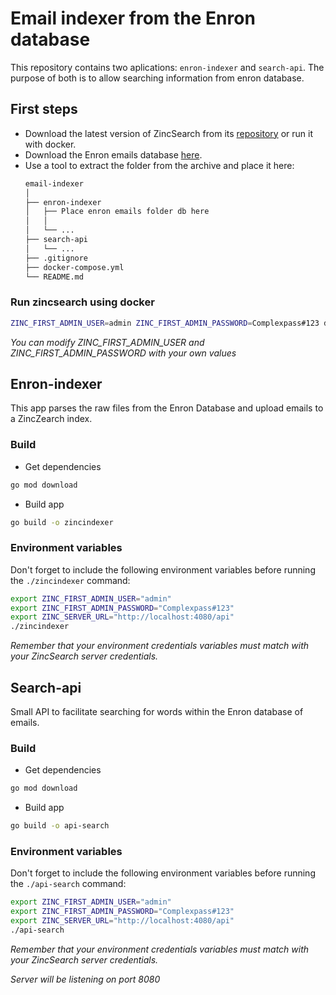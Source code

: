 # Email indexer from the Enron database
This repository contains two aplications: `enron-indexer` and `search-api`. The purpose of both is to allow searching information from enron database. 

## First steps
- Download the latest version of ZincSearch from its [repository](https://github.com/zincsearch/zincsearch/releases) or run it with docker.
- Download the Enron emails database [here](http://www.cs.cmu.edu/~enron/enron_mail_20110402.tgz).
- Use a tool to extract the folder from the archive and place it here:
  ```bash
  email-indexer
  │
  ├── enron-indexer
  │   ├── Place enron emails folder db here
  │   │   
  │   └── ... 
  ├── search-api
  │   └── ... 
  ├── .gitignore
  ├── docker-compose.yml
  └── README.md
  ```

### Run zincsearch using docker
```bash
ZINC_FIRST_ADMIN_USER=admin ZINC_FIRST_ADMIN_PASSWORD=Complexpass#123 docker-compose up 
```
_You can modify ZINC_FIRST_ADMIN_USER and ZINC_FIRST_ADMIN_PASSWORD with your own values_

## Enron-indexer
This app parses the raw files from the Enron Database and upload emails to a ZincZearch index.

### Build
- Get dependencies
```bash
go mod download
```
- Build app
```bash
go build -o zincindexer
```
### Environment variables
Don't forget to include the following environment variables before running the `./zincindexer` command:

```bash
export ZINC_FIRST_ADMIN_USER="admin"
export ZINC_FIRST_ADMIN_PASSWORD="Complexpass#123"
export ZINC_SERVER_URL="http://localhost:4080/api"
./zincindexer
```
_Remember that your environment credentials variables must match with your ZincSearch server credentials._

## Search-api
Small API to facilitate searching for words within the Enron database of emails.

### Build
- Get dependencies
```bash
go mod download
```
- Build app
```bash
go build -o api-search
```
### Environment variables
Don't forget to include the following environment variables before running the `./api-search` command:

```bash
export ZINC_FIRST_ADMIN_USER="admin"
export ZINC_FIRST_ADMIN_PASSWORD="Complexpass#123"
export ZINC_SERVER_URL="http://localhost:4080/api"
./api-search
```
_Remember that your environment credentials variables must match with your ZincSearch server credentials._

_Server will be listening on port 8080_
